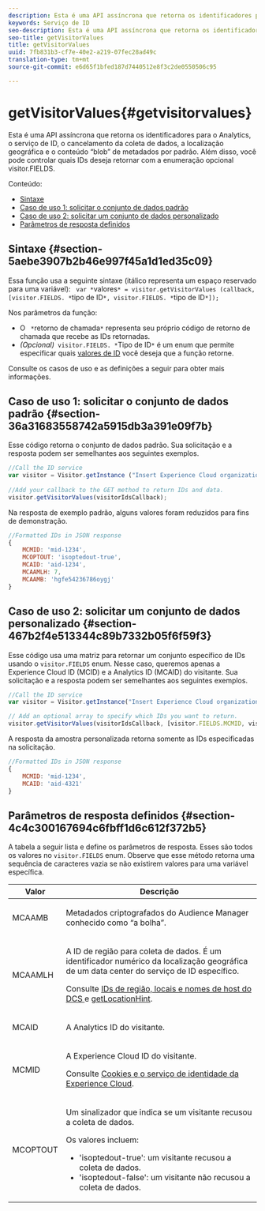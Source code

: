 ```yaml
---
description: Esta é uma API assíncrona que retorna os identificadores para o Analytics, o serviço de ID, o cancelamento da coleta de dados, a localização geográfica e o conteúdo “blob” de metadados por padrão. Além disso, você pode controlar quais IDs deseja retornar com a enumeração opcional visitor.FIELDS.
keywords: Serviço de ID
seo-description: Esta é uma API assíncrona que retorna os identificadores para o Analytics, o serviço de ID, o cancelamento da coleta de dados, a localização geográfica e o conteúdo “blob” de metadados por padrão. Além disso, você pode controlar quais IDs deseja retornar com a enumeração opcional visitor.FIELDS.
seo-title: getVisitorValues
title: getVisitorValues
uuid: 7fb831b3-cf7e-40e2-a219-07fec28ad49c
translation-type: tm+mt
source-git-commit: e6d65f1bfed187d7440512e8f3c2de0550506c95

---
```



# getVisitorValues{#getvisitorvalues}

Esta é uma API assíncrona que retorna os identificadores para o Analytics, o serviço de ID, o cancelamento da coleta de dados, a localização geográfica e o conteúdo “blob” de metadados por padrão. Além disso, você pode controlar quais IDs deseja retornar com a enumeração opcional visitor.FIELDS.

Conteúdo:

<ul class="simplelist"> 
 <li> <a href="../../library/get-set/getvisitorvalues.md#section-5aebe3907b2b46e997f45a1d1ed35c09" format="dita" scope="local"> Sintaxe </a> </li> 
 <li> <a href="../../library/get-set/getvisitorvalues.md#section-36a31683558742a5915db3a391e09f7b" format="dita" scope="local"> Caso de uso 1: solicitar o conjunto de dados padrão </a> </li> 
 <li> <a href="../../library/get-set/getvisitorvalues.md#section-467b2f4e513344c89b7332b05f6f59f3" format="dita" scope="local"> Caso de uso 2: solicitar um conjunto de dados personalizado </a> </li> 
 <li> <a href="../../library/get-set/getvisitorvalues.md#section-4c4c300167694c6fbff1d6c612f372b5" format="dita" scope="local"> Parâmetros de resposta definidos </a> </li> 
</ul>

## Sintaxe {#section-5aebe3907b2b46e997f45a1d1ed35c09}

Essa função usa a seguinte sintaxe (itálico representa um espaço reservado para uma variável): ` var *`valores`* = visitor.getVisitorValues (callback, [visitor.FIELDS. *`tipo de ID`*, visitor.FIELDS. *`tipo de ID`*]);`

Nos parâmetros da função:

* O ` *`retorno de chamada`*` representa seu próprio código de retorno de chamada que recebe as IDs retornadas.
* *(Opcional)*` visitor.FIELDS. *`Tipo de ID`*` é um enum que permite especificar quais [valores de ID](../../library/get-set/getvisitorvalues.md#section-4c4c300167694c6fbff1d6c612f372b5) você deseja que a função retorne.

Consulte os casos de uso e as definições a seguir para obter mais informações.

## Caso de uso 1: solicitar o conjunto de dados padrão {#section-36a31683558742a5915db3a391e09f7b}

Esse código retorna o conjunto de dados padrão. Sua solicitação e a resposta podem ser semelhantes aos seguintes exemplos.

```js
//Call the ID service 
var visitor = Visitor.getInstance ("Insert Experience Cloud organization ID here",{...}); 
   
//Add your callback to the GET method to return IDs and data. 
visitor.getVisitorValues(visitorIdsCallback);
```

Na resposta de exemplo padrão, alguns valores foram reduzidos para fins de demonstração.

```js
//Formatted IDs in JSON response 
{ 
    MCMID: 'mid-1234', 
    MCOPTOUT: 'isoptedout-true', 
    MCAID: 'aid-1234', 
    MCAAMLH: 7, 
    MCAAMB: 'hgfe54236786oygj' 
}
```

## Caso de uso 2: solicitar um conjunto de dados personalizado {#section-467b2f4e513344c89b7332b05f6f59f3}

Esse código usa uma matriz para retornar um conjunto específico de IDs usando o `visitor.FIELDS` enum. Nesse caso, queremos apenas a Experience Cloud ID (MCID) e a Analytics ID (MCAID) do visitante. Sua solicitação e a resposta podem ser semelhantes aos seguintes exemplos.

```js
//Call the ID service 
var visitor = Visitor.getInstance("Insert Experience Cloud organization ID here", { ... });

// Add an optional array to specify which IDs you want to return. 
visitor.getVisitorValues(visitorIdsCallback, [visitor.FIELDS.MCMID, visitor.FIELDS.MCAID]);
```

A resposta da amostra personalizada retorna somente as IDs especificadas na solicitação.

```js
//Formatted IDs in JSON response 
{ 
    MCMID: 'mid-1234', 
    MCAID: 'aid-4321' 
}
```

## Parâmetros de resposta definidos {#section-4c4c300167694c6fbff1d6c612f372b5}

A tabela a seguir lista e define os parâmetros de resposta. Esses são todos os valores no `visitor.FIELDS` enum. Observe que esse método retorna uma sequência de caracteres vazia se não existirem valores para uma variável específica.

<table id="table_32D0FEEA76CE4F298EED4B8F5C644232"> 
 <thead> 
  <tr> 
   <th colname="col1" class="entry"> Valor </th> 
   <th colname="col2" class="entry"> Descrição </th> 
  </tr> 
 </thead>
 <tbody> 
  <tr> 
   <td colname="col1"> <p> <span class="codeph"> MCAAMB </span> </p> </td> 
   <td colname="col2"> <p>Metadados criptografados do <span class="keyword">Audience Manager</span> conhecido como “a bolha”. </p> </td> 
  </tr> 
  <tr> 
   <td colname="col1"> <p> <span class="codeph"> MCAAMLH </span> </p> </td> 
   <td colname="col2"> <p>A ID de região para coleta de dados. É um identificador numérico da localização geográfica de um data center do serviço de ID específico. </p> <p>Consulte <a href="https://marketing.adobe.com/resources/help/en_US/aam/dcs-regions.html" format="https" scope="external"> IDs de região, locais e nomes de host do DCS </a> e <a href="../../library/get-set/getlocationhint.md#reference-a761030ff06c4439946bb56febf42d4c" format="dita" scope="local">getLocationHint</a>. </p> </td> 
  </tr> 
  <tr> 
   <td colname="col1"> <p> <span class="codeph"> MCAID </span> </p> </td> 
   <td colname="col2"> <p>A <span class="keyword">Analytics</span> ID do visitante. </p> </td> 
  </tr> 
  <tr> 
   <td colname="col1"> <p> <span class="codeph"> MCMID </span> </p> </td> 
   <td colname="col2"> <p>A Experience Cloud ID do visitante. </p> <p>Consulte <a href="../../introduction/cookies.md" format="dita" scope="local"> Cookies e o serviço de identidade da Experience Cloud</a>. </p> </td> 
  </tr> 
  <tr> 
   <td colname="col1"> <p> <span class="codeph"> MCOPTOUT </span> </p> </td> 
   <td colname="col2"> <p>Um sinalizador que indica se um visitante recusou a coleta de dados. </p> <p>Os valores incluem: </p> <p> 
     <ul id="ul_E82431DE12B449F8822499364B363798"> 
      <li id="li_2BAB7C15A38A408E8FC4B85E70B66E46"> <span class="codeph"> 'isoptedout-true'</span>: um visitante recusou a coleta de dados. </li> 
      <li id="li_BB80AE4CEBC44166BC04428B212FEF51"> <span class="codeph"> 'isoptedout-false'</span>: um visitante não recusou a coleta de dados. </li> 
     </ul> </p> </td> 
  </tr> 
 </tbody> 
</table>

